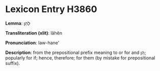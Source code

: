# Lexicon Entry H3860

**Lemma**: לָהֵן

**Transliteration (xlit)**: lâhên

**Pronunciation**: law-hane'

**Description**:
from the prepositional prefix meaning to or for and הֵן; popularly for if; hence, therefore; for them (by mistake for prepositional suffix).
